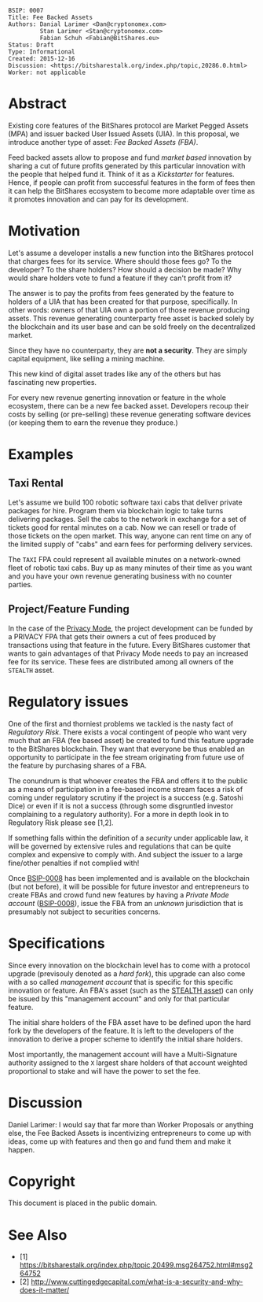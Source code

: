     BSIP: 0007
    Title: Fee Backed Assets
    Authors: Danial Larimer <Dan@cryptonomex.com>
             Stan Larimer <Stan@cryptonomex.com>
             Fabian Schuh <Fabian@BitShares.eu>
    Status: Draft
    Type: Informational
    Created: 2015-12-16
    Discussion: <https://bitsharestalk.org/index.php/topic,20286.0.html>
    Worker: not applicable

# Abstract

Existing core features of the BitShares protocol are Market Pegged Assets (MPA)
and issuer backed User Issued Assets (UIA). In this proposal, we introduce
another type of asset: *Fee Backed Assets (FBA)*.

Feed backed assets allow to propose and fund *market based* innovation by
sharing a cut of future profits generated by this particular innovation with the
people that helped fund it. Think of it as a *Kickstarter* for features.
Hence, if people can profit from successful features in the form of fees then it
can help the BitShares ecosystem to become more adaptable over time as it
promotes innovation and can pay for its development.

# Motivation

Let's assume a developer installs a new function into the BitShares protocol
that charges fees for its service. Where should those fees go? To the developer?
To the share holders? How should a decision be made? Why would share holders vote
to fund a feature if they can't profit from it?

The answer is to pay the profits from fees generated by the feature to holders
of a UIA that has been created for that purpose, specifically. In other words:
owners of that UIA own a portion of those revenue producing assets. This revenue
generating counterparty free asset is backed solely by the blockchain and its
user base and can be sold freely on the decentralized market.

Since they have no counterparty, they are **not a security**. They are simply
capital equipment, like selling a mining machine.

This new kind of digital asset trades like any of the others but has fascinating
new properties.

For every new revenue generting innovation or feature in the whole ecosystem,
there can be a new fee backed asset. Developers recoup their costs by selling
(or pre-selling) these revenue generating software devices (or keeping them to
earn the revenue they produce.)

# Examples

## Taxi Rental

Let's assume we build 100 robotic software taxi cabs that deliver private
packages for hire. Program them via blockchain logic to take turns delivering
packages. Sell the cabs to the network in exchange for a set of tickets good for
rental minutes on a cab. Now we can resell or trade of those tickets on the open
market. This way, anyone can rent time on any of the limited supply of "cabs"
and earn fees for performing delivery services.

The `TAXI` FPA could represent all available minutes on a network-owned fleet of
robotic taxi cabs. Buy up as many minutes of their time as you want and you have
your own revenue generating business with no counter parties.

## Project/Feature Funding

In the case of the [Privacy Mode](bsip-0008.md), the project development can be
funded by a PRIVACY FPA that gets their owners a cut of fees produced by
transactions using that feature in the future. Every BitShares customer that
wants to gain advantages of that Privacy Mode needs to pay an increased fee for
its service. These fees are distributed among all owners of the `STEALTH` asset.

# Regulatory issues

One of the first and thorniest problems we tackled is the nasty fact of
*Regulatory Risk*. There exists a vocal contingent of people who want very much
that an FBA (fee based asset) be created to fund this feature upgrade to the
BitShares blockchain. They want that everyone be thus enabled an opportunity to
participate in the fee stream originating from future use of the feature by
purchasing shares of a FBA.

The conundrum is that whoever creates the FBA and offers it to the public as a
means of participation in a fee-based income stream faces a risk of coming under
regulatory scrutiny if the project is a success (e.g. Satoshi Dice) or even if
it is not a success (through some disgruntled investor complaining to a
regulatory authority). For a more in depth look in to Regulatory Risk please see
[1,2].

If something falls within the definition of a *security* under applicable law,
it will be governed by extensive rules and regulations that can be quite complex
and expensive to comply with. And subject the issuer to a large fine/other
penalties if not complied with!

Once [BSIP-0008](bsip-0008.md) has been implemented and is available on the
blockchain (but not before), it will be possible for future investor and
entrepreneurs to create FBAs and crowd fund new features by having a *Private
Mode account* ([BSIP-0008](bsip-0008.md)), issue the FBA from an *unknown*
jurisdiction that is presumably not subject to securities concerns.

# Specifications

Since every innovation on the blockchain level has to come with a protocol
upgrade (previsouly denoted as a *hard fork*), this upgrade can also come with a
so called *management account* that is specific for this specific innovation or
feature. An FBA's asset (such as the [STEALTH asset](bsip-0008.md)) can only be
issued by this "management account" and only for that particular feature. 

The initial share holders of the FBA asset have to be defined upon the hard fork
by the developers of the feature. It is left to the developers of the innovation
to derive a proper scheme to identify the initial share holders.

Most importantly, the management account will have a Multi-Signature authority
assigned to the `X` largest share holders of that account weighted proportional
to stake and will have the power to set the fee.

# Discussion

Daniel Larimer: I would say that far more than Worker Proposals or anything
else, the Fee Backed Assets is incentivizing entrepreneurs to come up with
ideas, come up with features and then go and fund them and make it happen.

# Copyright

This document is placed in the public domain.

# See Also

* [1] https://bitsharestalk.org/index.php/topic,20499.msg264752.html#msg264752
* [2] http://www.cuttingedgecapital.com/what-is-a-security-and-why-does-it-matter/
